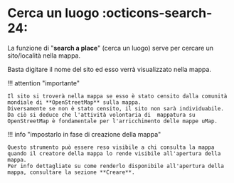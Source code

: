 # Cerca un luogo :octicons-search-24:

La funzione di "**search a place**" (cerca un luogo) serve per cercare un sito/località nella mappa.

Basta digitare il nome del sito ed esso verrà visualizzato nella mappa.


!!! attention "importante"

    Il sito si troverà nella mappa se esso è stato censito dalla comunità mondiale di **OpenStreetMap** sulla mappa. 
    Diversamente se non è stato censito, il sito non sarà individuabile. 
    Da ciò si deduce che l'attività volontaria di  mappatura su OpenStreetMap è fondamentale per l'arricchimento delle mappe uMap.


!!! info "impostarlo in fase di creazione della mappa"

    Questo strumento può essere reso visibile a chi consulta la mappa quando il creatore della mappa lo rende visibile all'apertura della mappa.
    Per info dettagliate su come renderlo disponibile all'apertura della mappa, consultare la sezione **Creare**.
